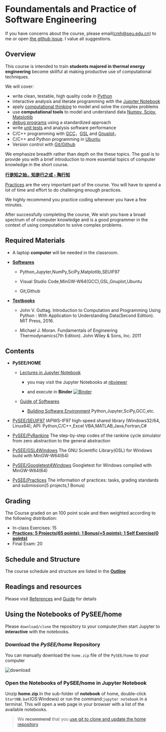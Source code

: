 
# Foundamentals and Practice of Software Engineering

If you have concerns about the course, please email(cmh@seu.edu.cn) to me or open [the github issue](https://github.com/PySEE/home/issues). I value all suggestions.
 
## Overview

This course is intended to train **students majored in thermal energy engineering** become skillful at making productive use of computational techniques. 

We will cover: 

* write clean, testable, high quality code in [Python](https://www.python.org/)
* interactive analysis and literate programming with the [Jupyter Notebook](https://jupyter.org)
* apply [computational thinking](https://en.wikipedia.org/wiki/Computational_thinking) to model and solve the complex problems
* use **computational tools** to model and understand data [Numpy, Scipy, Matplotlib](https://www.scipy.org/)
* [debug programs](https://en.wikipedia.org/wiki/Debugging) using a standardized approach
* write [unit tests](https://en.wikipedia.org/wiki/Unit_testing) and analysis software performance
* C/C++ programming with [GCC](https://gcc.gnu.org/)，[GSL](https://www.gnu.org/software/gsl/) and [Gnuplot](http://www.gnuplot.info/)，
* C/C++ and Python programming in [Ubuntu](https://www.ubuntu.com/)
* Version control with [Git/Github](https://git-scm.com/) 

We emphasize breadth rather than depth on the these topics. The goal is to provide you with a brief introduction to more essential topics of computer knowledge in the short course.

**[行是知之始，知是行之成 - 陶行知](http://yuedu.163.com/source/2963f558d8cc47dda31faa19c4e776e9_4)**

[Practices](https://github.com/PySEE/Practices/) are the very important part of the course. You will have to spend a lot of time and effort to do challenging enough practices.

We highly recommend you practice coding whenever you have a few minutes.

After successfully completing the course, We wish you have a broad spectrum of of computer knowledge and is a good programmer in the context of using computation to solve complex problems.

## Required Materials

* A laptop **computer** will be needed in the classroom.

* **[Softwares](./guide/BuildingSoftwareEnvironment.md)**

   * Python,Jupyter,NumPy,SciPy,Matplotlib,SEUIF97
   
   * Visual Studio Code,MinGW-W64(GCC),GSL,Gnuplot,Ubuntu
   
   * Git,Github
 
* **[Textbooks](./References.md)**

   * John V. Guttag. Introduction to Computation and Programming Using Python : With Application to Understanding Data(Second Edition). MIT Press, 2016.
  
   * Michael J. Moran. Fundamentals of Engineering Thermodynamics(7th Edition). John Wiley & Sons, Inc. 2011

## Contents

* **PySEE/HOME**
   
   * [Lectures in Jupyter Notebook](./notebook) 

      * you may visit the Jupyter Notebooks at [nbviewer](http://nbviewer.ipython.org/github/PySEE/home/tree/S2019/notebook/) 
      
      * and execute in **Binder** [![Binder](https://mybinder.org/badge_logo.svg)](https://mybinder.org/v2/gh/PySEE/home/S2019)

   * [Guide of Softwares](./guide) 

      * [Building Software Environment](./guide/BuildingSoftwareEnvironment.md) Python,Jupyter,SciPy,GCC,etc.

* [PySEE/SEUIF97](https://github.com/PySEE/SEUIF97) IAPWS-IF97 high-speed shared library (Windows32/64, Linux64); API: Python,C/C++,Excel VBA,MATLAB,Java,Fortran,C#

* [PySEE/PyRankine](https://github.com/PySEE/PyRankine) The step-by-step codes of the rankine cycle simulator from zero abstraction to the general abstraction 

* [PySEE/GSL4Windows](https://github.com/PySEE/GSL4Windows) The GNU Scientific Library(GSL) for Windows build with MinGW-W64(64) 

* [PySEE/Googletest4Windows](https://github.com/PySEE/Googletest4Windows) Googletest for Windows compiled with MinGW-W64(64) 

* [PySEE/Practices](https://github.com/PySEE/Practices) The information of practices: tasks, grading standards and submission(5 projects,1 Bonus) 

## Grading

The Course graded on an 100 point scale and then weighted according to the following distribution:

  * In-class Exercises: 15
  * [**Practices: 5 Projects(65 points); 1 Bonus(+5 points); 1 Self Exercise(0 points)**](https://github.com/PySEE/Practices/)
  * Final Exam: 20

## Schedule and Structure

The course schedule and structure are listed in the [**Outline**](./Outline.md)

## Readings and resources 

Please visit [References](./References.md) and [Guide](./guide) for details

## Using the Notebooks of PySEE/home 

Please `download/clone` the repository to your computer,then start Jupyter to  **interactive** with the notebooks.

### Download the *PySEE/home* Repository  

You can manually download the `home.zip` file of the `PySEE/home` to your computer

![download](./guide/img/downloadhome.jpg)

### Open the Notebooks of PySEE/home in Jupyter Notebook

Unzip **home.zip**.In the sub-folder of **notebook** of home, double-click `StartNB.bat`(OS:Windows) or run the command:`jupyter notebook` in a terminal. This will open a web page in your browser with a list of the available notebooks.

>We **recommend** that you [use git to clone and update the home repository](./guide/BuildingSoftwareEnvironment.md#e2-clone--update-the-pyseehome)

